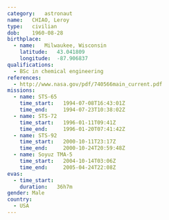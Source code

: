 ```yaml
---
category:	astronaut
name:	CHIAO, Leroy
type:	civilian
dob:	1960-08-28
birthplace:
  - name:	Milwaukee, Wisconsin
    latitude:	43.041809
    longitude:	-87.906837
qualifications:
  - BSc in chemical engineering
references:
  - http://www.nasa.gov/pdf/740566main_current.pdf
missions:
  - name: STS-65
    time_start:   1994-07-08T16:43:01Z
    time_end:     1994-07-23T10:38:02Z
  - name: STS-72
    time_start:   1996-01-11T09:41Z
    time_end:     1996-01-20T07:41:42Z
  - name: STS-92
    time_start:   2000-10-11T23:17Z
    time_end:     2000-10-24T20:59:48Z
  - name: Soyuz TMA-5
    time_start:   2004-10-14T03:06Z
    time_end:     2005-04-24T22:08Z
evas:
  - time_start: 
    duration:   36h7m
gender:	Male
country:
  - USA
---
```

